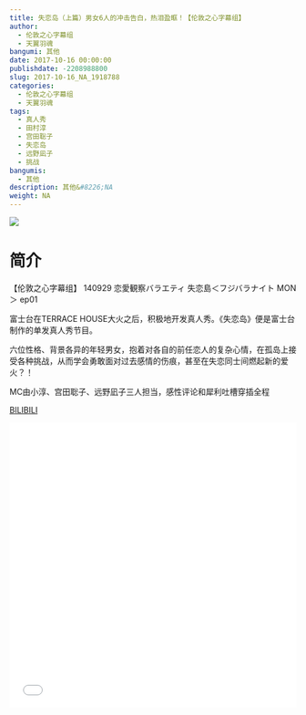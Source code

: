 ```yaml
---
title: 失恋岛（上篇）男女6人的冲击告白，热泪盈眶！【伦敦之心字幕组】
author: 
  - 伦敦之心字幕组
  - 天翼羽魂
bangumi: 其他
date: 2017-10-16 00:00:00
publishdate: -2208988800
slug: 2017-10-16_NA_1918788
categories: 
  - 伦敦之心字幕组
  - 天翼羽魂
tags: 
  - 真人秀
  - 田村淳
  - 宫田聡子
  - 失恋岛
  - 远野凪子
  - 挑战
bangumis: 
  - 其他
description: 其他&#8226;NA
weight: NA
---
```


![](https://i.imgur.com/DSd0eV2.jpg)

# 简介  
【伦敦之心字幕组】 140929 恋愛観察バラエティ 失恋島＜フジバラナイト MON＞ ep01


富士台在TERRACE HOUSE大火之后，积极地开发真人秀。《失恋岛》便是富士台制作的单发真人秀节目。


六位性格、背景各异的年轻男女，抱着对各自的前任恋人的复杂心情，在孤岛上接受各种挑战，从而学会勇敢面对过去感情的伤痕，甚至在失恋同士间燃起新的爱火？！


MC由小淳、宫田聡子、远野凪子三人担当，感性评论和犀利吐槽穿插全程

  [BILIBILI](https://www.bilibili.com/video/av1918788/)


  <iframe src="//www.bilibili.com/html/html5player.html?cid=2963704&aid=1918788" width="100%" height="500" frameborder="0" allowfullscreen="allowfullscreen"></iframe>
